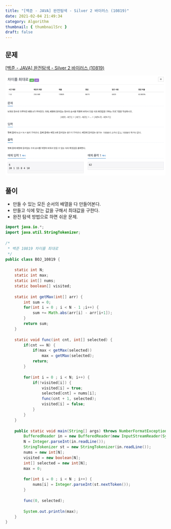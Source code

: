 ```yaml
---
title: "[백준 - JAVA] 완전탐색 - Silver 2 바이러스 (10819)"
date: 2021-02-04 21:49:34
category: Algorithm
thumbnail: { thumbnailSrc }
draft: false
---
```

  
## 문제
[[백준 - JAVA] 완전탐색 - Silver 2 바이러스 (10819)](https://www.acmicpc.net/problem/10819)

![](./images/max_gap.png)

## 풀이
- 만들 수 있는 모든 순서의 배열을 다 만들어본다. 
- 만들고 식에 맞는 값을 구해서 최대값을 구한다. 
- 완전 탐색 방법으로 하면 쉬운 문제. 

```java
import java.io.*;
import java.util.StringTokenizer;

/*
 * 백준 10819 차이를 최대로 
 */
public class BOJ_10819 {

	static int N;
	static int max;
	static int[] nums;
	static boolean[] visited;
	
	static int getMax(int[] arr) {
		int sum = 0;
		for(int i = 0 ; i < N - 1 ;i++) {
			sum += Math.abs(arr[i] - arr[i+1]);
		}
		return sum;
	}
	
	static void func(int cnt, int[] selected) {
		if(cnt == N) {
			if(max < getMax(selected))
				max = getMax(selected);
			return;
		}
		
		for(int i = 0 ; i < N; i++) {
			if(!visited[i]) {
				visited[i] = true;
				selected[cnt] = nums[i];
				func(cnt + 1, selected);
				visited[i] = false;
			}
		}
	}
	
	public static void main(String[] args) throws NumberFormatException, IOException {
		BufferedReader in = new BufferedReader(new InputStreamReader(System.in));
		N = Integer.parseInt(in.readLine());
		StringTokenizer st = new StringTokenizer(in.readLine());
		nums = new int[N];
		visited = new boolean[N];
		int[] selected = new int[N];
		max = 0;
		
		for(int i = 0 ; i < N ; i++) {
			nums[i] = Integer.parseInt(st.nextToken());
		}
		
		func(0, selected);
		
		System.out.println(max);
	}
}


```
